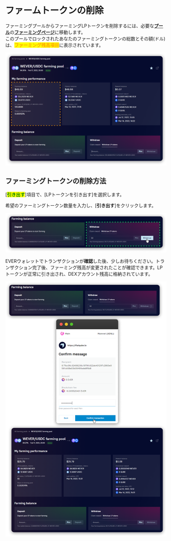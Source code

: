 # ファームトークンの削除

ファーミングプールからファーミングLPトークンを削除するには、必要な[**プール**](../interface/farming-pools.md)の[**ファーミングページ**](../interface/farm-page-user/)に移動します。\
このプールでロックされたあなたのファーミングトークンの総数とその額(ドル)は、<mark style="color:orange;">**ファーミング残高項目**</mark>に表示されています。

![](<../../../.gitbook/assets/image (90).png>)

## ファーミングトークンの削除方法

\[<mark style="color:green;">**引き出す**</mark>]項目で、\[LPトークンを引き出す]を選択します。

希望のファーミングトークン数量を入力し、\[**引き出す**]をクリックします。

![](<../../../.gitbook/assets/image (172).png>)

EVERウォレットでトランザクションが**確認**した後、少しお待ちください。トランザクション完了後、ファーミング残高が変更されたことが確認できます。LPトークンが正常に引き出され、DEXアカウント残高に格納されています。

![](<../../../.gitbook/assets/image (83).png>)
